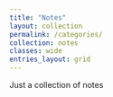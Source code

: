 ```yaml
---
title: "Notes"
layout: collection
permalink: /categories/
collection: notes
classes: wide
entries_layout: grid
---
```



Just a collection of notes
